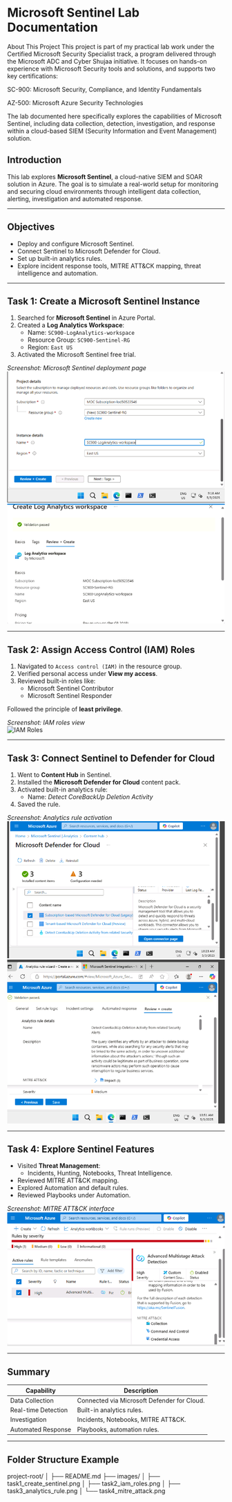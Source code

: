 #  Microsoft Sentinel Lab Documentation

About This Project
This project is part of my practical lab work under the Certified Microsoft Security Specialist track, a program delivered through the Microsoft ADC and Cyber Shujaa initiative. It focuses on hands-on experience with Microsoft Security tools and solutions, and supports two key certifications:

SC-900: Microsoft Security, Compliance, and Identity Fundamentals

AZ-500: Microsoft Azure Security Technologies

The lab documented here specifically explores the capabilities of Microsoft Sentinel, including data collection, detection, investigation, and response within a cloud-based SIEM (Security Information and Event Management) solution.
##  Introduction
This lab explores **Microsoft Sentinel**, a cloud-native SIEM and SOAR solution in Azure. The goal is to simulate a real-world setup for monitoring and securing cloud environments through intelligent data collection, alerting, investigation and automated response.

---

##  Objectives
- Deploy and configure Microsoft Sentinel.
- Connect Sentinel to Microsoft Defender for Cloud.
- Set up built-in analytics rules.
- Explore incident response tools, MITRE ATT&CK mapping, threat intelligence and automation.

---

##  Task 1: Create a Microsoft Sentinel Instance

1. Searched for **Microsoft Sentinel** in Azure Portal.
2. Created a **Log Analytics Workspace**:
   - Name: `SC900-LogAnalytics-workspace`
   - Resource Group: `SC900-Sentinel-RG`
   - Region: `East US`
3. Activated the Microsoft Sentinel free trial.

 _Screenshot: Microsoft Sentinel deployment page_  
![Create Sentinel](images/task1_create_sentinel1.png.png)
![Create Sentinel](images/task1_create_sentinel.png.png)

---

## Task 2: Assign Access Control (IAM) Roles

1. Navigated to `Access control (IAM)` in the resource group.
2. Verified personal access under **View my access**.
3. Reviewed built-in roles like:
   - Microsoft Sentinel Contributor
   - Microsoft Sentinel Responder

 Followed the principle of **least privilege**.

 _Screenshot: IAM roles view_  
![IAM Roles](images/task2_iam_roles.png)

---

##  Task 3: Connect Sentinel to Defender for Cloud

1. Went to **Content Hub** in Sentinel.
2. Installed the **Microsoft Defender for Cloud** content pack.
3. Activated built-in analytics rule:
   - Name: *Detect CoreBackUp Deletion Activity*
4. Saved the rule.

 _Screenshot: Analytics rule activation_  
![Analytics Rule](images/task3_analytics_rule.png.png)
![Analytics Rule](images/task3_analytics_rule2.png.png)

---

##  Task 4: Explore Sentinel Features

- Visited **Threat Management**:
  - Incidents, Hunting, Notebooks, Threat Intelligence.
- Reviewed MITRE ATT&CK mapping.
- Explored Automation and default rules.
- Reviewed Playbooks under Automation.

 _Screenshot: MITRE ATT&CK interface_  
![MITRE ATT&CK](images/task4_mitre_attack.png.png)

---

##  Summary

| Capability                | Description                                  |
|---------------------------|----------------------------------------------|
| Data Collection           | Connected via Microsoft Defender for Cloud. |
| Real-time Detection       | Built-in analytics rules.                    |
| Investigation             | Incidents, Notebooks, MITRE ATT&CK.         |
| Automated Response        | Playbooks, automation rules.                |

---

##  Folder Structure Example
project-root/
│
├── README.md
├── images/
│ ├── task1_create_sentinel.png
│ ├── task2_iam_roles.png
│ ├── task3_analytics_rule.png
│ └── task4_mitre_attack.png
